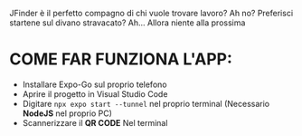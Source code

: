 JFinder è il perfetto compagno di chi vuole trovare lavoro? Ah no? Preferisci startene sul divano stravacato? Ah... Allora niente alla prossima

# COME FAR FUNZIONA L'APP:

- Installare Expo-Go sul proprio telefono
- Aprire il progetto in Visual Studio Code
- Digitare ``` npx expo start --tunnel ``` nel proprio terminal (Necessario **NodeJS** nel proprio PC)
- Scannerizzare il **QR CODE** Nel terminal
